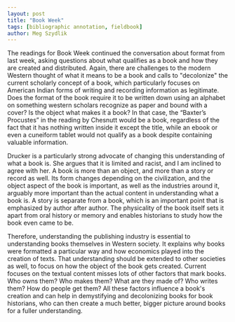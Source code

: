 ```yaml
---  
layout: post  
title: "Book Week"  
tags: [bibliographic annotation, fieldbook]  
author: Meg Szydlik 
---
```


The readings for Book Week continued the conversation about format from last week, asking questions about what qualifies as a book and how they are created and distributed. Again, there are challenges to the modern Western thought of what it means to be a book and calls to "decolonize" the current scholarly concept of a book, which particularly focuses on American Indian forms of writing and recording information as legitimate. Does the format of the book require it to be written down using an alphabet on something western scholars recognize as paper and bound with a cover? Is the object what makes it a book? In that case, the  “Baxter’s Procustes” in the reading by Chesnutt would be a book, regardless of the fact that it has nothing written inside it except the title, while an ebook or even a cuneiform tablet would not qualify as a book despite containing valuable information. 

Drucker is a particularly strong advocate of changing this understanding of what a book is. She argues that it is limited and racist, and I am inclined to agree with her. A book is more than an object, and more than a story or record as well. Its form changes depending on the civilization, and the object aspect of the book is important, as well as the industries around it, arguably more important than the actual content in understanding what a book is. A story is separate from a book, which is an important point that is emphasized by author after author. The physicality of the book itself sets it apart from oral history or memory and enables historians to study how the book even came to be.

Therefore, understanding the publishing industry is essential to understanding books themselves in Western society. It explains why books were formatted a particular way and how economics played into the creation of texts. That understanding should be extended to other societies as well, to focus on how the object of the book gets created. Current focuses on the textual content misses lots of other factors that mark books. Who owns them? Who makes them? What are they made of? Who writes them? How do people get them? All these factors influence a book's creation and can help in demystifying and decolonizing books for book historians, who can then create a much better, bigger picture around books for a fuller understanding.
